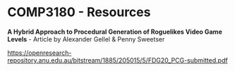 # COMP3180 - Resources 

**A Hybrid Approach to Procedural Generation of Roguelikes Video Game Levels** - Article by Alexander Gellel & Penny Sweetser

https://openresearch-repository.anu.edu.au/bitstream/1885/205015/5/FDG20_PCG-submitted.pdf